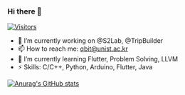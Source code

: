 ### Hi there 👋
[![Visitors](https://hits.seeyoufarm.com/api/count/incr/badge.svg?url=https%3A%2F%2Fgithub.com%2Fjunwha0511%2F&count_bg=%23A0B9F8&title_bg=%23555555&icon=&icon_color=%23E7E7E7&title=Visitors&edge_flat=false)](https://hits.seeyoufarm.com)
- 🔭 I’m currently working on @S2Lab, @TripBuilder
- 📫 How to reach me: qbit@unist.ac.kr
- :book: I’m currently learning Flutter, Problem Solving, LLVM
- ⚡ Skills: C/C++, Python, Arduino, Flutter, Java 

[![Anurag's GitHub stats](https://github-readme-stats.vercel.app/api?username=junwha0511)](https://github.com/junwha0511/github-readme-stats)



<!--
**junwha0511/junwha0511** is a ✨ _special_ ✨ repository because its `README.md` (this file) appears on your GitHub profile.

Here are some ideas to get you started:

- 👯 I’m looking to collaborate on ...n
- 🤔 I’m looking for help with ...
- 💬 Ask me about ...
- 📫 How to reach me: ...
- 😄 Pronouns: ...
- ⚡ Fun fact: ...
-->
